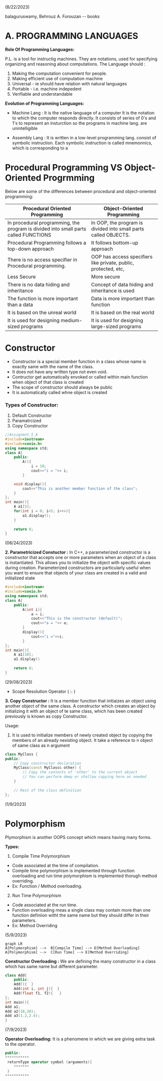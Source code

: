 (8/22/2023)

balaguruswamy, Behrouz A. Forouzan -- books

# A. PROGRAMMING LANGUAGES
 **Role Of Programming Languages:**

 P.L. is a tool for instructig machines. They are notations, used for specifying organizing and reasoning about computations. The Language should :
1. Making the computation convenient for people.
2. Making efficient use of computation machine 
3. Universal - ie should have relation with natural languages
4. Portable - i.e. machine indepedent
5. Verifiable and understandable  

**Evolution of Programming Languages:**
 * Machine Lang : It is the native language of a computer It is the notation to which the computer responds directly. It consists of series of 0's and 1's to represent an insturction so the programs in machine lang. are unintelligible 

 * Assembly Lang : It is written in a low-level programming lang. consist of symbolic instruction. Each symbolic instruction is called mnemonnics, which is corresponding to a

# Procedural Programming VS Object-Oriented Progrmming 

Below are some of the differences between procedural and object-oriented programming:

|Procedural Oriented Programming | Object-Oriented Programming|
|--------------------------------|----------------------------|
|In procedural programming, the program is divided into small parts called FUNCTIONS| In OOP, the program is divided into small parts called OBJECTS.|
| Procedural Programming follows a top-down approach| It follows bottom-up approach|
| There is no access specifier in Procedural programming.| OOP has access specifiers like private, public, protected, etc,|
| Less Secure | More secure   |
| There is no data hiding and inheritance | Concept of data hiding and inheritance is used|
| The function is more important than a data| Data is more important than function|
| It is based on the unreal world | It is based on the real world|
| It is used for designing medium-sized programs| It is used for designing large-sized programs|

# Constructor 
* Constructor is a special member function in a class whose name is exactly same with the name of the class.
* It does not have any written type not even void.
* Contructor get automatically envoked or called within main function when object of that class is created 
* The scope of constructor should always be public
* It is automatically called whne object is created

### Types of Constructor:
1. Default Constructor
2. Paramatrcized
3. Copy Constructor

```cpp
//Assignmnt_5_A
#include<iostream>
#include<conio.h>
using namespace std;
class A{
    public:
        A(){
            i = 10;
            cout<<"i = "<< i;
        }

    void display(){
        cout<<"This is another member function of the class";
    }
};
int main(){
    A a1[5];
    for(int i = 0; i<5; i++>){
        a1.display();
    }
    
    return 0;
}
```


(08/24/2023)

**2. Parametricized Constuctor :**
In C++, a parameterized constructor is a constructor that accepts one or more parameters when an object of a class is instantiated. This allows you to initialize the object with specific values during creation. Parameterized constructors are particularly useful when you want to ensure that objects of your class are created in a valid and initialized state
```cpp
#include<iostream>
#include<conio.h>
using namespace std;
class A{
    public:
        A(int i){
            a = i;
            cout<<"This is the constructor (default)";
            cout<<"a = "<< a;
        }
        display(){
            cout<<"i =">>i;
        }
};
int main(){
    A a1[10];
    a1.display()
    
    return 0;
}
```

(29/08/2023)
 
* Scope Resolution Operator ( :: )

**3. Copy Constructor :**
It is a member function that initiaizes an object using another object of the same class.
A constructor which creates an object by initializing it with an object of te same class, which has been created previously is known as copy Constructor.

Usage: 
1. It is used to initialize members of newly created object by copying the members of an already nexisting object. It take a reference to n object of same class as n argument
```cpp
class MyClass {
public:
    // Copy constructor declaration
    MyClass(const MyClass& other) {
        // Copy the contents of 'other' to the current object
        // You can perform deep or shallow copying here as needed
    }
    
    // Rest of the class definition
};
```

(1/9/2023)

# Polymorphism 

Plymorphism is another OOPS concept which means having many forms.

**Types:**
1. Compile Time Polymorphism 
* Code associated at the time of compilation.
* Compile time polymorphism is implemented through function overloading and run time polymorphism is implemented thorugh method overriding.
* Ex: Function / Method overloading.


2. Run Time Polymorphism 
* Code associated at the run time.
* Function overloading meas a single class may contain more than one function definiion witht the same name but they should differ in their parameters.
* Ex: Method Overriding

(5/9/2023)

```mermaid
graph LR
A[Polymorphism] -->  B[Compile Time] --> D[Method Overloading]
A[Polymorphism] -->  C[Run Time] --> E[Method Overriding]
```
**Constructor Overloading :**
We are defining the many constructor in a class which has same name but different parameter.
```cpp
class Add{
    public:
    Add(){  }
    Add(int i, int j){  }
    Add(float f1, f2){   }
};
int main(){
Add a1;
Add a2(10,20);
Add a3(1.2,2.4);
}

```
(7/9/2023)

**Operator Overloading:**
It is a phenomene in which we are giving extra task to the operator.
```cpp
public:
***********
 returnType operator symbol (arguments){
    *******
 }
***********
```